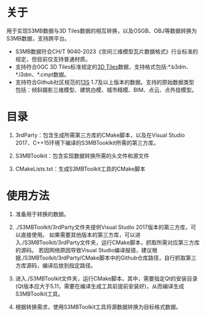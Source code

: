 # 关于
用于实现S3MB数据与3D Tiles数据的相互转换，以及OSGB、OBJ等数据转换为S3MB数据，支持跨平台。
- S3MB数据符合CH/T 9040-2023《空间三维模型瓦片数据格式》行业标准的规定，但目前仅支持普通材质。
- 支持符合0GC 3D Tiles标准规定的[3D Tiles](https://github.com/CesiumGS/3d-tiles)数据，支持格式包括:\*.b3dm、\*.i3dm、\*.cmpt数据。
- 支持符合Github社区规范的[13S](https://github.com/Esri/i3s-spec) 1.7及以上版本的数据。支持的原始数据类型包括：倾斜摄影三维模型、建筑白模、城市精模、BIM、点云、点外挂模型。

# 目录
1. 3rdParty：包含生成所需第三方库的CMake脚本，以及在Visual Studio 2017、C++15环境下编译的S3MBTooklkit所需的第三方库。

2. S3MBToolkit：包含实现数据转换所需的头文件和源文件

3. CMakeLists.txt：生成S3MBToolkit工具的CMake脚本

# 使用方法
1. 准备用于转换的数据。

2. ./S3MBToolkit/3rdParty文件夹提供Visual Studio 2017版本的第三方库，可以直接使用。
如果需要其他版本的第三方库，可以进入./S3MBToolkit/3rdParty文件夹，运行CMake脚本，抓取所需对应第三方库的源码。
若因网络原因导致Visual Studio编译报错，建议根据./S3MBToolkit/3rdParty/CMake脚本中的Github仓库路径，自行抓取第三方库源码，编译后放到指定路径。

3. 进入./S3MBToolkit文件夹，运行CMake脚本，其中，需要指定Qt的安装目录(Qt版本应大于5.11，需要在编译生成工具前提前安装好)，从而编译生成S3MBToolkit工具。

4. 根据转换需求，使用S3MBToolkit工具将源数据转换为目标格式数据。 